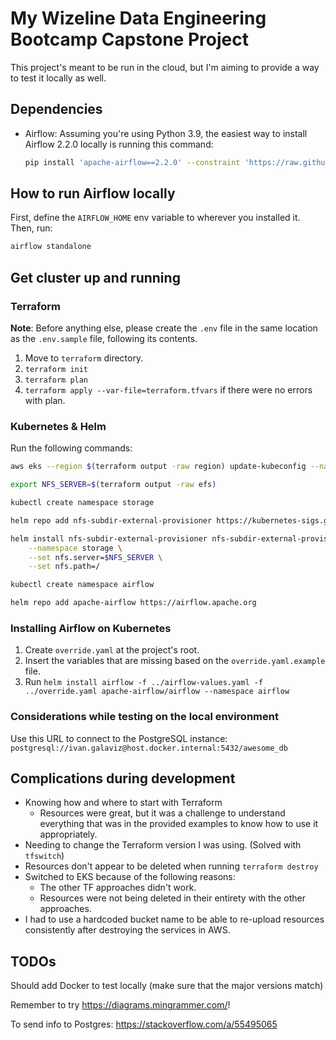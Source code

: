 # My Wizeline Data Engineering Bootcamp Capstone Project

This project's meant to be run in the cloud, but I'm aiming to provide a way to test it locally as well.

## Dependencies

- Airflow: Assuming you're using Python 3.9, the easiest way to install Airflow 2.2.0 locally is running this command:

    ```sh
    pip install 'apache-airflow==2.2.0' --constraint 'https://raw.githubusercontent.com/apache/airflow/constraints-2.2.0/constraints-3.9.txt'
    ```

## How to run Airflow locally

First, define the `AIRFLOW_HOME` env variable to wherever you installed it. Then, run:

```sh
airflow standalone
```

## Get cluster up and running

### Terraform

**Note**: Before anything else, please create the `.env` file in the same location as the `.env.sample` file, following its contents.

1. Move to `terraform` directory.
1. `terraform init`
1. `terraform plan`
1. `terraform apply --var-file=terraform.tfvars` if there were no errors with plan.

### Kubernetes & Helm

Run the following commands:

```sh
aws eks --region $(terraform output -raw region) update-kubeconfig --name $(terraform output -raw cluster_name)

export NFS_SERVER=$(terraform output -raw efs)

kubectl create namespace storage

helm repo add nfs-subdir-external-provisioner https://kubernetes-sigs.github.io/nfs-subdir-external-provisioner/

helm install nfs-subdir-external-provisioner nfs-subdir-external-provisioner/nfs-subdir-external-provisioner \
    --namespace storage \
    --set nfs.server=$NFS_SERVER \
    --set nfs.path=/

kubectl create namespace airflow

helm repo add apache-airflow https://airflow.apache.org
```

### Installing Airflow on Kubernetes

1. Create `override.yaml` at the project's root.
1. Insert the variables that are missing based on the `override.yaml.example` file.
1. Run `helm install airflow -f ../airflow-values.yaml -f ../override.yaml apache-airflow/airflow --namespace airflow`

### Considerations while testing on the local environment

Use this URL to connect to the PostgreSQL instance: `postgresql://ivan.galaviz@host.docker.internal:5432/awesome_db`

## Complications during development

- Knowing how and where to start with Terraform
  - Resources were great, but it was a challenge to understand everything that was in the provided examples to know how to use it appropriately.
- Needing to change the Terraform version I was using. (Solved with `tfswitch`)
- Resources don't appear to be deleted when running `terraform destroy`
- Switched to EKS because of the following reasons:
  - The other TF approaches didn't work.
  - Resources were not being deleted in their entirety with the other approaches.
- I had to use a hardcoded bucket name to be able to re-upload resources consistently after destroying the services in AWS.

## TODOs

Should add Docker to test locally (make sure that the major versions match)

Remember to try https://diagrams.mingrammer.com/!

To send info to Postgres: https://stackoverflow.com/a/55495065
